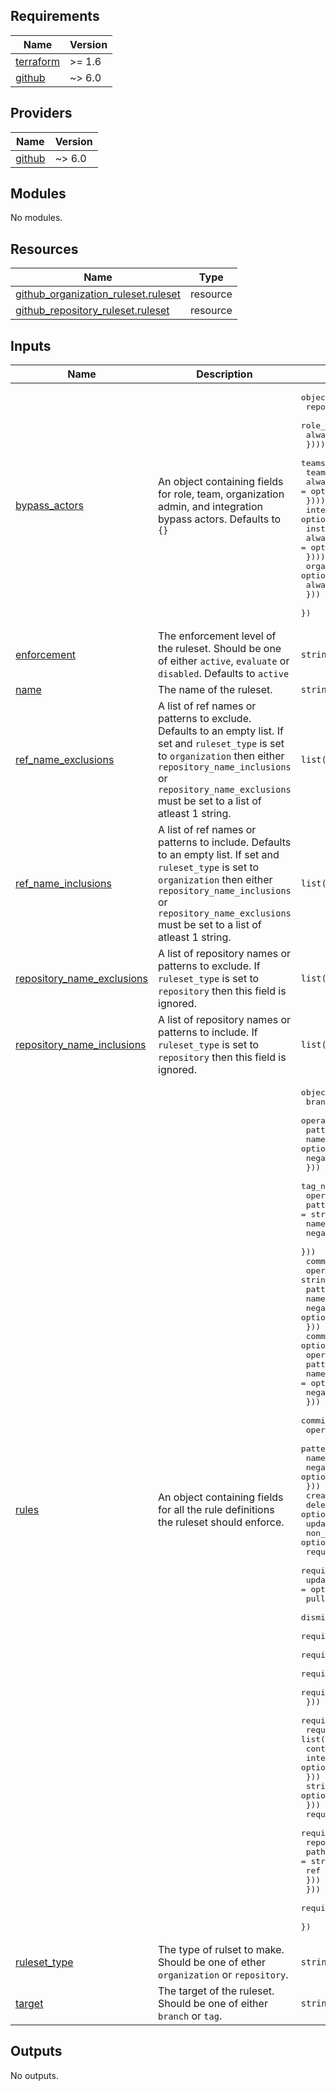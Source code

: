 ## Requirements

| Name | Version |
|------|---------|
| <a name="requirement_terraform"></a> [terraform](#requirement\_terraform) | >= 1.6 |
| <a name="requirement_github"></a> [github](#requirement\_github) | ~> 6.0 |

## Providers

| Name | Version |
|------|---------|
| <a name="provider_github"></a> [github](#provider\_github) | ~> 6.0 |

## Modules

No modules.

## Resources

| Name | Type |
|------|------|
| [github_organization_ruleset.ruleset](https://registry.terraform.io/providers/integrations/github/latest/docs/resources/organization_ruleset) | resource |
| [github_repository_ruleset.ruleset](https://registry.terraform.io/providers/integrations/github/latest/docs/resources/repository_ruleset) | resource |

## Inputs

| Name | Description | Type | Default | Required |
|------|-------------|------|---------|:--------:|
| <a name="input_bypass_actors"></a> [bypass\_actors](#input\_bypass\_actors) | An object containing fields for role, team, organization admin, and integration bypass actors. Defaults to `{}` | <pre>object({<br/>    repository_roles = optional(list(object({<br/>      role_id       = string<br/>      always_bypass = optional(bool)<br/>    })))<br/>    teams = optional(list(object({<br/>      team_id       = string<br/>      always_bypass = optional(bool)<br/>    })))<br/>    integrations = optional(list(object({<br/>      installation_id = number<br/>      always_bypass   = optional(bool)<br/>    })))<br/>    organization_admin = optional(object({<br/>      always_bypass = optional(bool)<br/>    }))<br/>  })</pre> | `{}` | no |
| <a name="input_enforcement"></a> [enforcement](#input\_enforcement) | The enforcement level of the ruleset. Should be one of either `active`, `evaluate` or `disabled`. Defaults to `active` | `string` | `"active"` | no |
| <a name="input_name"></a> [name](#input\_name) | The name of the ruleset. | `string` | n/a | yes |
| <a name="input_ref_name_exclusions"></a> [ref\_name\_exclusions](#input\_ref\_name\_exclusions) | A list of ref names or patterns to exclude. Defaults to an empty list. If set and `ruleset_type` is set to `organization` then either `repository_name_inclusions` or `repository_name_exclusions` must be set to a list of atleast 1 string. | `list(string)` | `[]` | no |
| <a name="input_ref_name_inclusions"></a> [ref\_name\_inclusions](#input\_ref\_name\_inclusions) | A list of ref names or patterns to include. Defaults to an empty list. If set and `ruleset_type` is set to `organization` then either `repository_name_inclusions` or `repository_name_exclusions` must be set to a list of atleast 1 string. | `list(string)` | `[]` | no |
| <a name="input_repository_name_exclusions"></a> [repository\_name\_exclusions](#input\_repository\_name\_exclusions) | A list of repository names or patterns to exclude. If `ruleset_type` is set to `repository` then this field is ignored. | `list(string)` | `[]` | no |
| <a name="input_repository_name_inclusions"></a> [repository\_name\_inclusions](#input\_repository\_name\_inclusions) | A list of repository names or patterns to include. If `ruleset_type` is set to `repository` then this field is ignored. | `list(string)` | `[]` | no |
| <a name="input_rules"></a> [rules](#input\_rules) | An object containing fields for all the rule definitions the ruleset should enforce. | <pre>object({<br/>    branch_name_pattern = optional(object({<br/>      operator = string<br/>      pattern  = string<br/>      name     = optional(string)<br/>      negate   = optional(bool)<br/>    }))<br/>    tag_name_pattern = optional(object({<br/>      operator = string<br/>      pattern  = string<br/>      name     = optional(string)<br/>      negate   = optional(bool)<br/>    }))<br/>    commit_author_email_pattern = optional(object({<br/>      operator = string<br/>      pattern  = string<br/>      name     = optional(string)<br/>      negate   = optional(bool)<br/>    }))<br/>    commit_message_pattern = optional(object({<br/>      operator = string<br/>      pattern  = string<br/>      name     = optional(string)<br/>      negate   = optional(bool)<br/>    }))<br/>    committer_email_pattern = optional(object({<br/>      operator = string<br/>      pattern  = string<br/>      name     = optional(string)<br/>      negate   = optional(bool)<br/>    }))<br/>    creation                      = optional(bool)<br/>    deletion                      = optional(bool)<br/>    update                        = optional(bool)<br/>    non_fast_forward              = optional(bool)<br/>    required_linear_history       = optional(bool)<br/>    required_signatures           = optional(bool)<br/>    update_allows_fetch_and_merge = optional(bool)<br/>    pull_request = optional(object({<br/>      dismiss_stale_reviews_on_push     = optional(bool)<br/>      require_code_owner_review         = optional(bool)<br/>      require_last_push_approval        = optional(bool)<br/>      required_approving_review_count   = optional(number)<br/>      required_review_thread_resolution = optional(bool)<br/>    }))<br/>    required_status_checks = optional(object({<br/>      required_check = list(object({<br/>        context        = string<br/>        integration_id = optional(number)<br/>      }))<br/>      strict_required_status_check_policy = optional(bool)<br/>    }))<br/>    required_workflows = optional(object({<br/>      required_workflows = list(object({<br/>        repository_id = number<br/>        path          = string<br/>        ref           = optional(string)<br/>      }))<br/>    }))<br/>    required_deployment_environments = optional(list(string))<br/>  })</pre> | n/a | yes |
| <a name="input_ruleset_type"></a> [ruleset\_type](#input\_ruleset\_type) | The type of rulset to make. Should be one of ether `organization` or `repository`. | `string` | n/a | yes |
| <a name="input_target"></a> [target](#input\_target) | The target of the ruleset. Should be one of either `branch` or `tag`. | `string` | n/a | yes |

## Outputs

No outputs.

